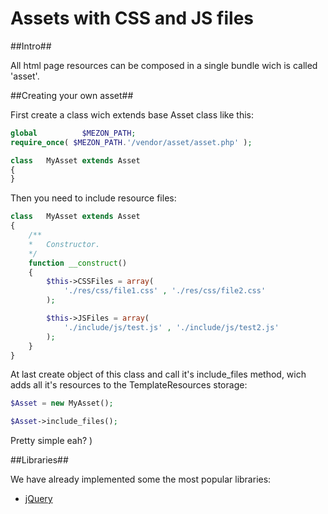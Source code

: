 # Assets with CSS and JS files

##Intro##

All html page resources can be composed in a single bundle wich is called 'asset'.

##Creating your own asset##

First create a class wich extends base Asset class like this:

```PHP
global          $MEZON_PATH;
require_once( $MEZON_PATH.'/vendor/asset/asset.php' );

class   MyAsset extends Asset
{
}
```

Then you need to include resource files:

```PHP
class   MyAsset extends Asset
{
    /**
    *   Constructor.
    */
    function __construct()
    {
        $this->CSSFiles = array(
            './res/css/file1.css' , './res/css/file2.css'
        );

        $this->JSFiles = array(
            './include/js/test.js' , './include/js/test2.js'
        );
    }
}
```

At last create object of this class and call it's include_files method, wich adds all it's resources to the TemplateResources storage:

```PHP
$Asset = new MyAsset();

$Asset->include_files();
```

Pretty simple eah? )

##Libraries##

We have already implemented some the most popular libraries:

- [jQuery](https://github.com/alexdodonov/mezon/tree/master/vendor/jquery#jquery)